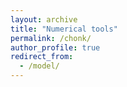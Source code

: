 ```yaml
---
layout: archive
title: "Numerical tools"
permalink: /chonk/
author_profile: true
redirect_from:
  - /model/
---
```






<!-- *B. Gailleton, L. Malatesta, G. Cordonnier, J. Braun, B. Bovy*

*This page gets updated regularly with info about CHONK and will point to the model documentation soon*
 -->
<!-- ![alt text](/files/pretty_3D.jpg) -->

<!-- ## What is CHONK?

CHONK is a numerical framework for Landscape Evolution Modelling (LEM) currently in development. A numerical framework provides tools and numerical structure to design, run and analyse model - for example [LANDLAB](https://esurf.copernicus.org/articles/8/379/2020/) is a mature LEM framework. CHONK mixes classic LEM principles and algorithms - e.g. graph theory controlling cell topology - with cellular automata data structure. The latter is the novelty: every aspect of the simulation is expressed in a cell referential. To build a cell, the user only needs to define **properties** (e.g. elevation, drainage area, erosion, tracker) and **functions** (e.g. fluvial erosion, water transport, diffusion) describing how the properties interact within the cell and with the neighbourhood. 

A first prototype is currently close to being submitted and demonstrates the advantages of the method, but is not generic and hard to custom with new laws. A second version is currently being developed with a flexible `python` interface to build the model structure and run/analyse the simulations. It provides a lot of flexibility to design an abstract model structure which is then compiled with `cython` into a `c++` core engine. 


## What can CHONK do?

The cellular-automata structure and the intended flexibility add an inevitable small computational overhead. However, it provides a crucial advantage: because all the functions are processed for a cell before moving to the next, the final state of properties is known.

### Endorehism, internally drained basins and local minima

At any point in the simulation, we can know the final state of fluxes in the cell. If water and sediments are part of the cell we can use them to fill local minima with a finite amount of water and sediment to know what will be transferred downstream. This level of detail is not necessary for all studies and we provide different methods to deal with local minima. Using [Cordonnier et al. 2019](https://esurf.copernicus.org/articles/7/549/2019/), we provide an _implicit_ lake solver. It reroutes flow from the bottom of a depression to its outlet either directly, or via carving/filling algorithms. This methods intends to ensure flow continuity (i.e. water does not simply stops at the local minima) but does not consider explicitly the lake topography. We developed another method, inspired from [Barnes et al., 2020](https://esurf.copernicus.org/articles/8/431/2020/) which builds local binary trees of depression systems to being able to know the volume each single depression or depression system can store. It allows us to process lake as fully separated domains with dedicated process law, including potentially evaporation. Mixed with graph theory, we can calculate a topological order and process cells from upstream to downstream. You can find bellow a comparative study in a case where using different solvers makes significant differences (Note that it does not mean it is crucial for ALL case studies).


![alt text](/files/CHONK_figure_lake.jpg)
*Different results for different lake solver on a landscapes with an internal normal fault*.


### Tracking fluxes and quantities

As all the process laws affecting fluxes and quantities are processed at once, it makes the tracking of elements easier. Theoretically these could be anything geochemical, provenance, timing, ... . This tracking can also be done in the stratigraphy as the model allows the stacking of information in the stratigraphy. We tested this tracking capabilities by simply adding a "granitoid-like" patch of rock and investigating where does it go.


![alt text](/files/CHONK_figure_tracking.jpg)
*Detailed tracking of the provenance the granitoids*

### Internal dynamic feedbacks

Again, because we always know what is inside the cell, we can express feedback between the different properties. For example, as a simple exercise, we can roughly approximate a "tool effect" by modulating fluvial erosion function of the rock type of the mobile sediments. With a similar scenario than above, we consider our "granitoid" as a harder rock than the surrounding bedrock. When the mobile sediment flux contains granitoids sediment and erode less resistant basement, we increase fluvial erosivity, and we decrease it in the opposite scenario. We then observed the final river long profile and compared it to a vanilla scenario.

![alt text](/files/CHONK_figure_teffect.jpg)
*Illustration of non-local effect linked to the tool effect.* 


## Next steps

The illustrations you can see on this page are part of a publication we are finalising for publication. It describes the methods and a prototype of codes with the main applications of the model.

In parallel we are developing the generic and flexible version of the framework. Some aspects of it works but the interface is constantly evolving and we will release it once more stable. Feel free to contact us if interested!

**Please see [this job offer](https://www.gfz-potsdam.de/karriere/stellenangebote/job-detail/6131) if you are interested to work with us on developing a groundwater module with CHONK**








 -->























<!-- end of file -->